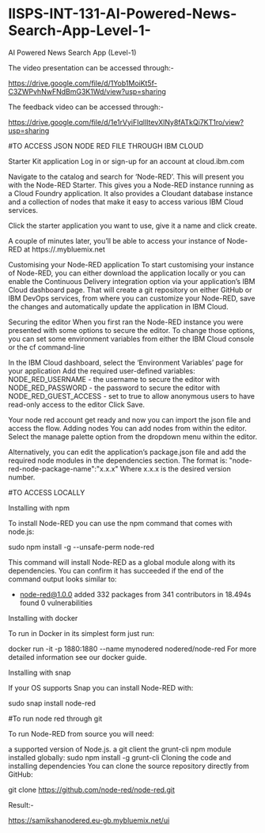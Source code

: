 # llSPS-INT-131-AI-Powered-News-Search-App-Level-1-
AI Powered News Search App (Level-1)

The video presentation can be accessed through:-

https://drive.google.com/file/d/1Yob1MoiKt5f-C3ZWPvhNwFNdBmG3K1Wd/view?usp=sharing

The feedback video can be accessed through:-

https://drive.google.com/file/d/1e1rVyiFIqlIltevXlNy8fATkQi7KT1ro/view?usp=sharing

#TO ACCESS JSON NODE RED FILE THROUGH IBM CLOUD

Starter Kit application
Log in or sign-up for an account at cloud.ibm.com

Navigate to the catalog and search for ‘Node-RED’. This will present you with the Node-RED Starter. This gives you a Node-RED instance running as a Cloud Foundry application. It also provides a Cloudant database instance and a collection of nodes that make it easy to access various IBM Cloud services.

Click the starter application you want to use, give it a name and click create.

A couple of minutes later, you’ll be able to access your instance of Node-RED at https://<yourAppName>.mybluemix.net

Customising your Node-RED application
To start customising your instance of Node-RED, you can either download the application locally or you can enable the Continuous Delivery integration option via your application’s IBM Cloud dashboard page. That will create a git repository on either GitHub or IBM DevOps services, from where you can customize your Node-RED, save the changes and automatically update the application in IBM Cloud.

Securing the editor
When you first ran the Node-RED instance you were presented with some options to secure the editor. To change those options, you can set some environment variables from either the IBM Cloud console or the cf command-line

In the IBM Cloud dashboard, select the ‘Environment Variables’ page for your application
Add the required user-defined variables:
NODE_RED_USERNAME - the username to secure the editor with
NODE_RED_PASSWORD - the password to secure the editor with
NODE_RED_GUEST_ACCESS - set to true to allow anonymous users to have read-only access to the editor
Click Save.

Your node red account get ready and now you can import the json file and access the flow.
<The flows created in Node-RED are stored using JSON which can be easily imported and exported for sharing with others.>
Adding nodes
You can add nodes from within the editor. Select the manage palette option from the dropdown menu within the editor.

Alternatively, you can edit the application’s package.json file and add the required node modules in the dependencies section.
The format is: "node-red-node-package-name":"x.x.x" Where x.x.x is the desired version number.

#TO ACCESS LOCALLY

Installing with npm

To install Node-RED you can use the npm command that comes with node.js:

sudo npm install -g --unsafe-perm node-red

This command will install Node-RED as a global module along with its dependencies.
You can confirm it has succeeded if the end of the command output looks similar to:

+ node-red@1.0.0
added 332 packages from 341 contributors in 18.494s
found 0 vulnerabilities

Installing with docker

To run in Docker in its simplest form just run:

docker run -it -p 1880:1880 --name mynodered nodered/node-red
For more detailed information see our docker guide.

Installing with snap

If your OS supports Snap you can install Node-RED with:

sudo snap install node-red

#To run node red through git

To run Node-RED from source you will need:

a supported version of Node.js.
a git client
the grunt-cli npm module installed globally:
sudo npm install -g grunt-cli
Cloning the code and installing dependencies
You can clone the source repository directly from GitHub:

git clone https://github.com/node-red/node-red.git


Result:-

https://samikshanodered.eu-gb.mybluemix.net/ui
